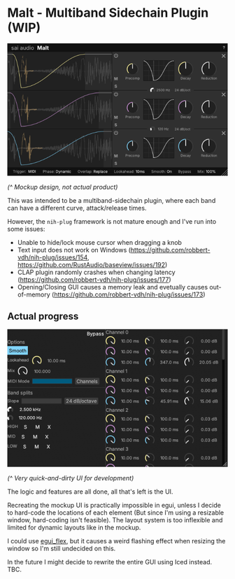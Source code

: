 # Malt - Multiband Sidechain Plugin (WIP)

![](mockup.png)

_(^ Mockup design, not actual product)_

This was intended to be a multiband-sidechain plugin, where each band can have a different curve, attack/release times.

However, the `nih-plug` framework is not mature enough and I've run into some issues:

- Unable to hide/lock mouse cursor when dragging a knob
- Text input does not work on Windows (https://github.com/robbert-vdh/nih-plug/issues/154, https://github.com/RustAudio/baseview/issues/192)
- CLAP plugin randomly crashes when changing latency (https://github.com/robbert-vdh/nih-plug/issues/177)
- Opening/Closing GUI causes a memory leak and evetually causes out-of-memory (https://github.com/robbert-vdh/nih-plug/issues/173)

## Actual progress

![](screenshot.png)

_(^ Very quick-and-dirty UI for development)_

The logic and features are all done, all that's left is the UI.

Recreating the mockup UI is practically impossible in egui, unless I decide to hard-code the locations of each element (But since I'm using a resizable window, hard-coding isn't feasible). The layout system is too inflexible and limited for dynamic layouts like in the mockup.

I could use [egui_flex](https://crates.io/crates/egui_flex), but it causes a weird flashing effect when resizing the window so I'm still undecided on this.

In the future I might decide to rewrite the entire GUI using Iced instead. TBC.
